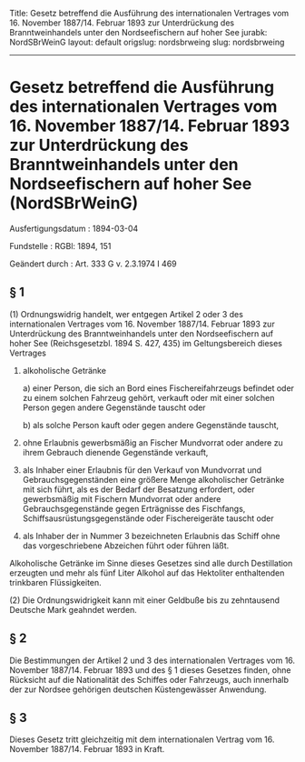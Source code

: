 Title: Gesetz betreffend die Ausführung des internationalen Vertrages vom 16. November
  1887/14. Februar 1893 zur Unterdrückung des Branntweinhandels unter den Nordseefischern
  auf hoher See
jurabk: NordSBrWeinG
layout: default
origslug: nordsbrweing
slug: nordsbrweing

---

# Gesetz betreffend die Ausführung des internationalen Vertrages vom 16. November 1887/14. Februar 1893 zur Unterdrückung des Branntweinhandels unter den Nordseefischern auf hoher See (NordSBrWeinG)

Ausfertigungsdatum
:   1894-03-04

Fundstelle
:   RGBl: 1894, 151

Geändert durch
:   Art. 333 G v. 2.3.1974 I 469


## § 1

(1) Ordnungswidrig handelt, wer entgegen Artikel 2 oder 3 des
internationalen Vertrages vom 16. November 1887/14. Februar 1893 zur
Unterdrückung des Branntweinhandels unter den Nordseefischern auf
hoher See (Reichsgesetzbl. 1894 S. 427, 435) im Geltungsbereich dieses
Vertrages

1.  alkoholische Getränke

    a)  einer Person, die sich an Bord eines Fischereifahrzeugs befindet oder
        zu einem solchen Fahrzeug gehört, verkauft oder mit einer solchen
        Person gegen andere Gegenstände tauscht oder


    b)  als solche Person kauft oder gegen andere Gegenstände tauscht,





2.  ohne Erlaubnis gewerbsmäßig an Fischer Mundvorrat oder andere zu ihrem
    Gebrauch dienende Gegenstände verkauft,


3.  als Inhaber einer Erlaubnis für den Verkauf von Mundvorrat und
    Gebrauchsgegenständen eine größere Menge alkoholischer Getränke mit
    sich führt, als es der Bedarf der Besatzung erfordert, oder
    gewerbsmäßig mit Fischern Mundvorrat oder andere Gebrauchsgegenstände
    gegen Erträgnisse des Fischfangs, Schiffsausrüstungsgegenstände oder
    Fischereigeräte tauscht oder


4.  als Inhaber der in Nummer 3 bezeichneten Erlaubnis das Schiff ohne das
    vorgeschriebene Abzeichen führt oder führen läßt.



Alkoholische Getränke im Sinne dieses Gesetzes sind alle durch
Destillation erzeugten und mehr als fünf Liter Alkohol auf das
Hektoliter enthaltenden trinkbaren Flüssigkeiten.

(2) Die Ordnungswidrigkeit kann mit einer Geldbuße bis zu zehntausend
Deutsche Mark geahndet werden.


## § 2

Die Bestimmungen der Artikel 2 und 3 des internationalen Vertrages vom
16\. November 1887/14. Februar 1893 und des § 1 dieses Gesetzes finden,
ohne Rücksicht auf die Nationalität des Schiffes oder Fahrzeugs, auch
innerhalb der zur Nordsee gehörigen deutschen Küstengewässer
Anwendung.


## § 3

Dieses Gesetz tritt gleichzeitig mit dem internationalen Vertrag vom
16\. November 1887/14. Februar 1893 in Kraft.

